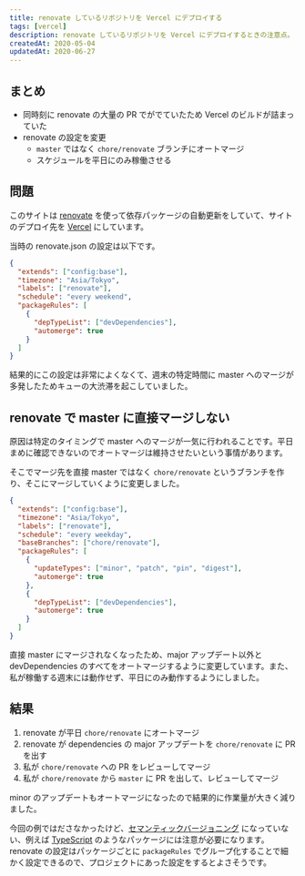 ```yaml
---
title: renovate しているリポジトリを Vercel にデプロイする
tags: [vercel]
description: renovate しているリポジトリを Vercel にデプロイするときの注意点。
createdAt: 2020-05-04
updatedAt: 2020-06-27
---
```


## まとめ

- 同時刻に renovate の大量の PR でがでていたため Vercel のビルドが詰まっていた
- renovate の設定を変更
  - `master` ではなく `chore/renovate` ブランチにオートマージ
  - スケジュールを平日にのみ稼働させる

## 問題

このサイトは [renovate](https://renovatebot.com/) を使って依存パッケージの自動更新をしていて、サイトのデプロイ先を [Vercel](https://vercel.com/) にしています。

当時の renovate.json の設定は以下です。

```json
{
  "extends": ["config:base"],
  "timezone": "Asia/Tokyo",
  "labels": ["renovate"],
  "schedule": "every weekend",
  "packageRules": [
    {
      "depTypeList": ["devDependencies"],
      "automerge": true
    }
  ]
}
```

結果的にこの設定は非常によくなくて、週末の特定時間に master へのマージが多発したためキューの大渋滞を起こしていました。

## renovate で master に直接マージしない

原因は特定のタイミングで master へのマージが一気に行われることです。平日まめに確認できないのでオートマージは維持させたいという事情があります。

そこでマージ先を直接 master ではなく `chore/renovate` というブランチを作り、そこにマージしていくように変更しました。

```json
{
  "extends": ["config:base"],
  "timezone": "Asia/Tokyo",
  "labels": ["renovate"],
  "schedule": "every weekday",
  "baseBranches": ["chore/renovate"],
  "packageRules": [
    {
      "updateTypes": ["minor", "patch", "pin", "digest"],
      "automerge": true
    },
    {
      "depTypeList": ["devDependencies"],
      "automerge": true
    }
  ]
}
```

直接 master にマージされなくなったため、major アップデート以外と devDependencies のすべてをオートマージするように変更しています。また、私が稼働する週末には動作せず、平日にのみ動作するようにしました。

## 結果

1. renovate が平日 `chore/renovate` にオートマージ
1. renovate が dependencies の major アップデートを `chore/renovate` に PR を出す
1. 私が `chore/renovate` への PR をレビューしてマージ
1. 私が `chore/renovate` から `master` に PR を出して、レビューしてマージ

minor のアップデートもオートマージになったので結果的に作業量が大きく減りました。

今回の例ではださなかったけど、[セマンティックバージョニング](https://semver.org/) になっていない、例えば [TypeScript](https://www.typescriptlang.org/) のようなパッケージには注意が必要になります。renovate の設定はパッケージごとに `packageRules` でグループ化することで細かく設定できるので、プロジェクトにあった設定をするとよさそうです。
